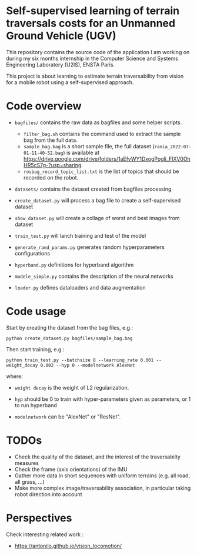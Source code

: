 # Self-supervised learning of terrain traversals costs for an Unmanned Ground Vehicle (UGV)

This repository contains the source code of the application I am working on during my six months internship in the Computer Science and Systems Engineering Laboratory (U2IS), ENSTA Paris.

This project is about learning to estimate terrain traversability from vision for a mobile robot using a self-supervised approach.


# Code overview

- `bagfiles/` contains the raw data as bagfiles and some helper scripts.
  - `filter_bag.sh` contains the command used to extract the sample bag from the full data.
  - `sample_bag.bag` is a short sample file, the full dataset (`rania_2022-07-01-11-40-52.bag`) is available at https://drive.google.com/drive/folders/1aEfvWY1DxogPogli_FlXV0OhHR5cS7g-?usp=sharing. 
  - `rosbag_record_topic_list.txt` is the list of topics that should be recorded on the robot. 

- `datasets/` contains the dataset created from bagfiles processing

- `create_dataset.py` will process a bag file to create a self-supervised dataset

- `show_dataset.py` will create a collage of worst and best images from dataset

- `train_test.py` will lanch training and test of the model

- `generate_rand_params.py` generates random hyperparameters configurations

- `hyperband.py` definitions for hyperband algorithm

- `modele_simple.py` contains the description of the neural networks

- `loader.py` defines dataloaders and data augmentation

# Code usage

Start by creating the dataset from the bag files, e.g.:

`python create_dataset.py bagfiles/sample_bag.bag`

Then start training, e.g.:

`python train_test.py --batchsize 8 --learning_rate 0.001 --weight_decay 0.002 --hyp 0 --modelnetwork AlexNet`

where:

- `weight decay` is the weight of L2 regularization.

- `hyp` should be 0 to train with hyper-parameters given as parameters, or 1 to run hyperband

- `modelnetwork` can be "AlexNet" or "ResNet".

# TODOs

- Check the quality of the dataset, and the interest of the traversabilty measures
- Check the frame (axis orientations) of the IMU
- Gather more data in short sequences with uniform terrains (e.g. all road, all grass, ...)
- Make more complex image/traversability association, in particular taking robot direction into account

# Perspectives

Check interesting related work :
- https://antonilo.github.io/vision_locomotion/